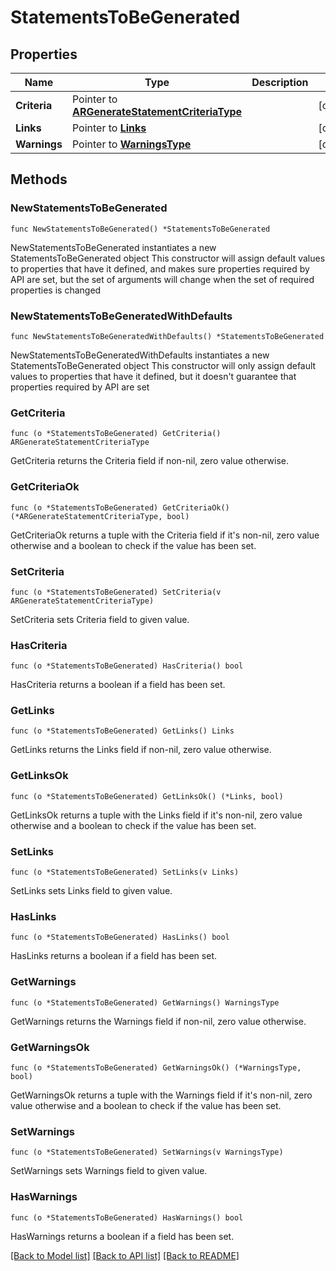 # StatementsToBeGenerated

## Properties

Name | Type | Description | Notes
------------ | ------------- | ------------- | -------------
**Criteria** | Pointer to [**ARGenerateStatementCriteriaType**](ARGenerateStatementCriteriaType.md) |  | [optional] 
**Links** | Pointer to [**Links**](Links.md) |  | [optional] 
**Warnings** | Pointer to [**WarningsType**](WarningsType.md) |  | [optional] 

## Methods

### NewStatementsToBeGenerated

`func NewStatementsToBeGenerated() *StatementsToBeGenerated`

NewStatementsToBeGenerated instantiates a new StatementsToBeGenerated object
This constructor will assign default values to properties that have it defined,
and makes sure properties required by API are set, but the set of arguments
will change when the set of required properties is changed

### NewStatementsToBeGeneratedWithDefaults

`func NewStatementsToBeGeneratedWithDefaults() *StatementsToBeGenerated`

NewStatementsToBeGeneratedWithDefaults instantiates a new StatementsToBeGenerated object
This constructor will only assign default values to properties that have it defined,
but it doesn't guarantee that properties required by API are set

### GetCriteria

`func (o *StatementsToBeGenerated) GetCriteria() ARGenerateStatementCriteriaType`

GetCriteria returns the Criteria field if non-nil, zero value otherwise.

### GetCriteriaOk

`func (o *StatementsToBeGenerated) GetCriteriaOk() (*ARGenerateStatementCriteriaType, bool)`

GetCriteriaOk returns a tuple with the Criteria field if it's non-nil, zero value otherwise
and a boolean to check if the value has been set.

### SetCriteria

`func (o *StatementsToBeGenerated) SetCriteria(v ARGenerateStatementCriteriaType)`

SetCriteria sets Criteria field to given value.

### HasCriteria

`func (o *StatementsToBeGenerated) HasCriteria() bool`

HasCriteria returns a boolean if a field has been set.

### GetLinks

`func (o *StatementsToBeGenerated) GetLinks() Links`

GetLinks returns the Links field if non-nil, zero value otherwise.

### GetLinksOk

`func (o *StatementsToBeGenerated) GetLinksOk() (*Links, bool)`

GetLinksOk returns a tuple with the Links field if it's non-nil, zero value otherwise
and a boolean to check if the value has been set.

### SetLinks

`func (o *StatementsToBeGenerated) SetLinks(v Links)`

SetLinks sets Links field to given value.

### HasLinks

`func (o *StatementsToBeGenerated) HasLinks() bool`

HasLinks returns a boolean if a field has been set.

### GetWarnings

`func (o *StatementsToBeGenerated) GetWarnings() WarningsType`

GetWarnings returns the Warnings field if non-nil, zero value otherwise.

### GetWarningsOk

`func (o *StatementsToBeGenerated) GetWarningsOk() (*WarningsType, bool)`

GetWarningsOk returns a tuple with the Warnings field if it's non-nil, zero value otherwise
and a boolean to check if the value has been set.

### SetWarnings

`func (o *StatementsToBeGenerated) SetWarnings(v WarningsType)`

SetWarnings sets Warnings field to given value.

### HasWarnings

`func (o *StatementsToBeGenerated) HasWarnings() bool`

HasWarnings returns a boolean if a field has been set.


[[Back to Model list]](../README.md#documentation-for-models) [[Back to API list]](../README.md#documentation-for-api-endpoints) [[Back to README]](../README.md)


